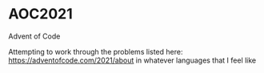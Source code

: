 # AOC2021
Advent of Code


Attempting to work through the problems listed here: https://adventofcode.com/2021/about in whatever languages that I feel like 
